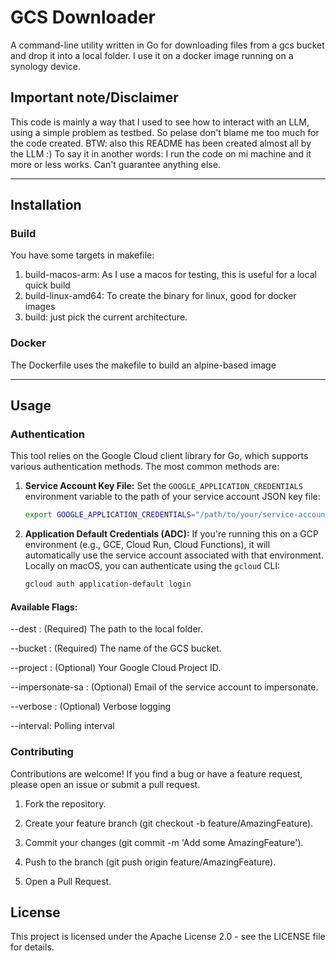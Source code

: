 # GCS Downloader

A command-line utility written in Go for downloading files from a gcs bucket and drop it into a local folder. I use it on a docker image running on a synology device.

## Important note/Disclaimer
This code is mainly a way that I used to see how to interact with an LLM, using a simple problem as testbed. So pelase don't blame me too much for the code created. BTW: also this README has been created almost all by the LLM :)
To say it in another words: I run the code on mi machine and it more or less works. Can't guarantee anything else.

---

## Installation


### Build

You have some targets in makefile: 
1. build-macos-arm: As I use a macos for testing, this is useful for a local quick build
2. build-linux-amd64: To create the binary for linux, good for docker images
3. build: just pick the current architecture.

### Docker

The Dockerfile uses the makefile to build an alpine-based image

---

## Usage

### Authentication

This tool relies on the Google Cloud client library for Go, which supports various authentication methods. The most common methods are:

1.  **Service Account Key File:**
    Set the `GOOGLE_APPLICATION_CREDENTIALS` environment variable to the path of your service account JSON key file:
    ```bash
    export GOOGLE_APPLICATION_CREDENTIALS="/path/to/your/service-account-key.json"
    ```
2.  **Application Default Credentials (ADC):**
    If you're running this on a GCP environment (e.g., GCE, Cloud Run, Cloud Functions), it will automatically use the service account associated with that environment. Locally on macOS, you can authenticate using the `gcloud` CLI:
    ```bash
    gcloud auth application-default login
    ```

#### Available Flags:

--dest <path>: (Required) The path to the local folder.

--bucket <name>: (Required) The name of the GCS bucket.

--project <id>: (Optional) Your Google Cloud Project ID.

--impersonate-sa <email>: (Optional) Email of the service account to impersonate.

--verbose <bool>: (Optional) Verbose logging

--interval:  Polling interval

### Contributing
Contributions are welcome! If you find a bug or have a feature request, please open an issue or submit a pull request.

1. Fork the repository.

2. Create your feature branch (git checkout -b feature/AmazingFeature).

3. Commit your changes (git commit -m 'Add some AmazingFeature').

4. Push to the branch (git push origin feature/AmazingFeature).

5. Open a Pull Request.

## License
This project is licensed under the Apache License 2.0 - see the LICENSE file for details.

